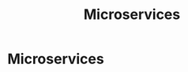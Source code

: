 ﻿---
uid: microservices
topic: microservices
locale: en
title: Microservices
dnneditions: Evoq Content,Evoq Engage
dnnversion: 09.02.00
parent-topic: administrators
related-topics:
---

# Microservices
